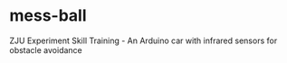 # mess-ball
ZJU Experiment Skill Training - An Arduino car with infrared sensors for obstacle avoidance
